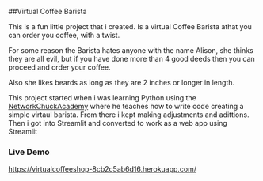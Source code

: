 ##Virtual Coffee Barista

This is a fun little project that i created. Is a virtual Coffee Barista athat you can order you coffee, with a twist.

For some reason the Barista hates anyone with the name Alison, she thinks they are all evil, but if you have done more than 4 good deeds then you can proceed and order your coffee.

Also she likes beards as long as they are 2 inches or longer in length.

This project started when i was learning Python using the [NetworkChuckAcademy](https://learn.networkchuck.com/) where he teaches how to write code creating a simple virtaul barista. From there i kept making adjustments and adittions. Then i got into Streamlit and converted to work as a web app using Streamlit

### Live Demo
https://virtualcoffeeshop-8cb2c5ab6d16.herokuapp.com/
